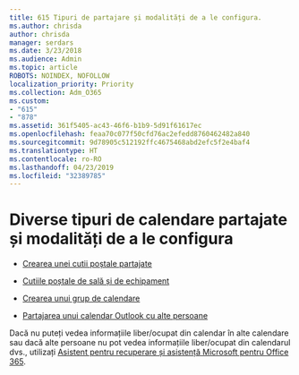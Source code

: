 ```yaml
---
title: 615 Tipuri de partajare și modalități de a le configura.
ms.author: chrisda
author: chrisda
manager: serdars
ms.date: 3/23/2018
ms.audience: Admin
ms.topic: article
ROBOTS: NOINDEX, NOFOLLOW
localization_priority: Priority
ms.collection: Adm_O365
ms.custom:
- "615"
- "878"
ms.assetid: 361f5405-ac43-46f6-b1b9-5d91f61617ec
ms.openlocfilehash: feaa70c077f50cfd76ac2efedd8760462482a840
ms.sourcegitcommit: 9d78905c512192ffc4675468abd2efc5f2e4baf4
ms.translationtype: HT
ms.contentlocale: ro-RO
ms.lasthandoff: 04/23/2019
ms.locfileid: "32389785"
---
```

# <a name="different-types-of-shared-calendars-and-how-to-set-them-up"></a>Diverse tipuri de calendare partajate și modalități de a le configura

- [Crearea unei cutii poștale partajate](https://support.office.com/article/871a246d-3acd-4bba-948e-5de8be0544c9)

- [Cutiile poștale de sală și de echipament](https://support.office.com/article/9f518a6d-1e2c-4d44-93f3-e19013a1552b)

- [Crearea unui grup de calendare](https://support.office.com/article/8385667b-d758-4489-a53f-f542dd01e6ff)

- [Partajarea unui calendar Outlook cu alte persoane](https://support.office.com/article/353ed2c1-3ec5-449d-8c73-6931a0adab88)

Dacă nu puteți vedea informațiile liber/ocupat din calendar în alte calendare sau dacă alte persoane nu pot vedea informațiile liber/ocupat din calendarul dvs., utilizați [Asistent pentru recuperare și asistență Microsoft pentru Office 365](https://diagnostics.office.com/).
